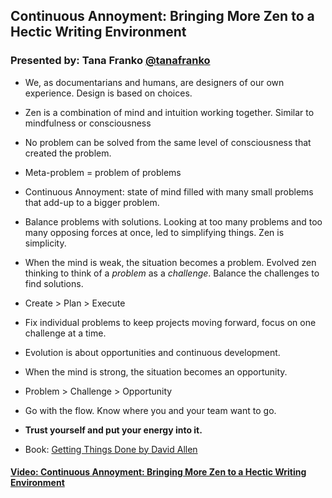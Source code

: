 ## Continuous Annoyment: Bringing More Zen to a Hectic Writing Environment

### Presented by: Tana Franko [@tanafranko](https://twitter.com/tanafranko)

* We, as documentarians and humans, are designers of our own experience. Design is based on choices.

* Zen is a combination of mind and intuition working together. Similar to mindfulness or consciousness

* No problem can be solved from the same level of consciousness that created the problem.

* Meta-problem = problem of problems

* Continuous Annoyment: state of mind filled with many small problems that add-up to a bigger problem.

* Balance problems with solutions. Looking at too many problems and too many opposing forces at once, led to simplifying things. Zen is simplicity.

* When the mind is weak, the situation becomes a problem. Evolved zen thinking to think of a *problem* as a *challenge*. Balance the challenges to find solutions.

* Create > Plan > Execute

* Fix individual problems to keep projects moving forward, focus on one challenge at a time.

* Evolution is about opportunities and continuous development.

* When the mind is strong, the situation becomes an opportunity.

* Problem > Challenge > Opportunity

* Go with the flow. Know where you and your team want to go.

* **Trust yourself and put your energy into it.**

* Book: [Getting Things Done by David Allen](http://www.powells.com/book/getting-things-done-the-art-of-stress-free-productivity-9780143126560/62-0)


#### [Video: Continuous Annoyment: Bringing More Zen to a Hectic Writing Environment](https://youtu.be/y8yhjVYXa20)
